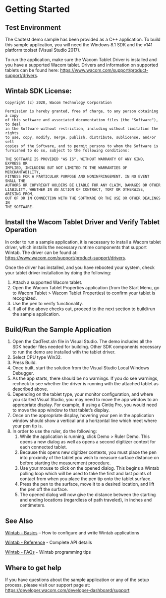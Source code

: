 # Getting Started

## Test Environment
The Cadtest demo sample has been provided as a C++ application. To build this sample application, you will need the Windows 8.1 SDK and the v141 platform toolset (Visual Studio 2017).

To run the application, make sure the Wacom Tablet Driver is installed and you have a supported Wacom tablet. Drivers and information on supported tablets can be found here: https://www.wacom.com/support/product-support/drivers.

## Wintab SDK License:
```
Copyright (c) 2020, Wacom Technology Corporation
   
Permission is hereby granted, free of charge, to any person obtaining a copy
of this software and associated documentation files (the "Software"), to deal
in the Software without restriction, including without limitation the rights
to use, copy, modify, merge, publish, distribute, sublicense, and/or sell
copies of the Software, and to permit persons to whom the Software is
furnished to do so, subject to the following conditions:
   
THE SOFTWARE IS PROVIDED "AS IS", WITHOUT WARRANTY OF ANY KIND, EXPRESS OR
IMPLIED, INCLUDING BUT NOT LIMITED TO THE WARRANTIES OF MERCHANTABILITY,
FITNESS FOR A PARTICULAR PURPOSE AND NONINFRINGEMENT. IN NO EVENT SHALL THE
AUTHORS OR COPYRIGHT HOLDERS BE LIABLE FOR ANY CLAIM, DAMAGES OR OTHER
LIABILITY, WHETHER IN AN ACTION OF CONTRACT, TORT OR OTHERWISE, ARISING FROM,
OUT OF OR IN CONNECTION WITH THE SOFTWARE OR THE USE OR OTHER DEALINGS IN
THE SOFTWARE.
```

## Install the Wacom Tablet Driver and Verify Tablet Operation
In order to run a sample application, it is necessary to install a Wacom tablet driver, which installs the necessary runtime components that support Wintab. The driver can be found at: https://www.wacom.com/support/product-support/drivers.

Once the driver has installed, and you have rebooted your system, check your tablet driver installation by doing the following:

1. Attach a supported Wacom tablet.
1. Open the Wacom Tablet Properties application (from the Start Menu, go to Wacom Tablet > Wacom Tablet Properties) to confirm your tablet is recognized.
1. Use the pen to verify functionality.
1. If all of the above checks out, proceed to the next section to build/run the sample application.

## Build/Run the Sample Application

1. Open the CadTest.sln file in Visual Studio. The demo includes all the SDK header files needed for building. Other SDK components necessary to run the demo are installed with the tablet driver.
1. Select CPU type Win32.
1. Press Build.
1. Once built, start the solution from the Visual Studio Local Windows Debugger.
1. As the app starts, there should be no warnings.  If you do see warnings, recheck to see whether the driver is running with the attached tablet as described above.
1. Depending on the tablet type, your monitor configuration, and where you started Visual Studio, you may need to move the app window to an appropriate display. For example, if using a Cintiq Pro, you would need to move the app window to that tablet’s display.
1. Once on the appropriate display, hovering your pen in the application window should show a vertical and a horizontal line which meet where your pen tip is.
1. In order to use the ruler, do the following:
	1. While the application is running, click Demo > Ruler Demo. This opens a new dialog as well as opens a second digitizer context for each connected tablet.
	1. Because this opens new digitizer contexts, you must place the pen into proximity of the tablet you wish to measure surface distance on before starting the measurement procedure.
	1. Use your mouse to click on the opened dialog. This begins a Wintab polling loop which will be used to take the first and last points of contact from when you place the pen tip onto the tablet surface.
	1. Press the pen to the surface, move it to a desired location, and lift the pen off the surface.
	1. The opened dialog will now give the distance between the starting and ending locations (regardless of path traveled), in inches and centimeters.


## See Also
[Wintab - Basics](https://developer-docs.wacom.com/wacom-device-api/docs/wintab-basics) – How to configure and write Wintab applications

[Wintab - Reference](https://developer-docs.wacom.com/wacom-device-api/docs/wintab-reference) - Complete API details

[Wintab - FAQs](https://developer-docs.wacom.com/wacom-device-api/docs/wintab-faqs) - Wintab programming tips


## Where to get help
If you have questions about the sample application or any of the setup process, please visit our support page at: https://developer.wacom.com/developer-dashboard/support

